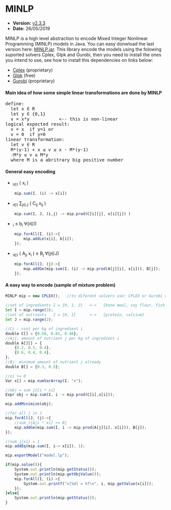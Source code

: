 # MINLP

* **Version:** [v2.3.3](https://github.com/marcio-da-silva-arantes/MINLP/raw/master/MINLP/dist/MINLP.jar)
* **Date:** 26/05/2019

MINLP is a high level abstraction to encode Mixed Integer Nonlinear Programming (MINLP) models in Java. You can easy donwload the last version here: [MINLP.jar](https://github.com/marcio-da-silva-arantes/MINLP/raw/master/MINLP/dist/MINLP.jar).
This library encode the models using the folowing suported solvers Cplex, Glpk and Gurobi, then you need to install the ones you intend to use, see how to install this dependencies on links below:
* [Cplex](https://www.ibm.com/br-pt/marketplace/ibm-ilog-cplex) (proprietary)
* [Glpk](https://www.gnu.org/software/glpk/) (free)
* [Gurobi](http://www.gurobi.com/) (proprietary)

#### Main idea of how some simple linear transformations are done by MINLP
<pre>
define:
  let x ∈ R
  let y ∈ {0,1}
  v = x*y           <-- this is non-linear
logical expected result:
  v = x  if y=1 or
  v = 0  if y=0
linear transformation:
  let v ∈ R
  M*(y-1) + x ≤ v ≤ x - M*(y-1)
  -M*y ≤ v ≤ M*y
  where M is a abritrary big positive number 
</pre>

#### General easy encoding
* <math>&sum;<sub>i&in;I</sub> ( x<sub>i</sub> )</math>
```javascript
	mip.sum(I, (i) -> x[i])
```

* <math>&sum;<sub>i&in;I</sub> &sum;<sub>j&in;J</sub> ( C<sub>ij</sub> x<sub>ij</sub> ) </math>
```javascript
	mip.sum(I, J, (i,j) -> mip.prod(C[i][j], x[i][j]) )
```

* <math> x<sub>i</sub> &le; b<sub>i</sub> 	&forall;(i&in;I)</math>
```javascript
	mip.forAll(I, (i)->{
		mip.addLe(x[i], b[i]);
	});
```

* <math>&sum;<sub>i&in;I</sub> ( A<sub>ji</sub> x<sub>i</sub> ) &ge; B<sub>j</sub>	&forall;(j&in;J)</math>
```javascript
	mip.forAll(J, (j)->{
		mip.addGe(mip.sum(I, (i) -> mip.prod(A[j][i], x[i])), B[j]);
	});
```

#### A easy way to encode (sample of mixture problem)

```javascript
MINLP mip = new CPLEX();   //to diferent solvers use: CPLEX or Gurobi or GLPK;
        
//set of ingredients I = {0, 1, 2}   <->   {bone meal, soy flour, fish's flour}
Set I = mip.range(3);
//set of nutrients   J = {0, 1}      <->   {protein, calcium}
Set J = mip.range(2);

//Ci : cost per kg of ingredient i
double C[] = {0.56, 0.81, 0.46};     
//Aji: amount of nutrient j per kg of ingredient i
double A[][] = {
	{0.2, 0.5, 0.4},
	{0.6, 0.4, 0.4},
};
//Bj: minimum amount of nutrient j already
double B[] = {0.3, 0.5};

//xi >= 0
Var x[] = mip.numVarArray(I, "x");

//obj = sum_i{Ci * xi}
Expr obj = mip.sum(I, i -> mip.prod(C[i],x[i]));

mip.addMinimize(obj);

//for all j in J
mip.forAll(J, (j)->{
	//sum_i{Aji * xi} >= Bj
	mip.addGe(mip.sum(I, i -> mip.prod(A[j][i], x[i])), B[j]);
});

//sum_i{xi} = 1
mip.addEq(mip.sum(I, i-> x[i]), 1);

mip.exportModel("model.lp");

if(mip.solve()){
	System.out.println(mip.getStatus());
	System.out.println(mip.getObjValue());
	mip.forAll(I, (i)->{
		System.out.printf("x[%d] = %f\n", i, mip.getValue(x[i]));
	});
}else{
	System.out.println(mip.getStatus());
}
```

